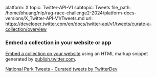platform: X
topic: Twitter-API-V1
subtopic: Tweets
file_path: /home/bhuang/nlp/rag-race-challenge2-2024/platform-docs-versions/X_Twitter-API-V1/Tweets.md
url: https://developer.twitter.com/en/docs/twitter-api/v1/tweets/curate-a-collection/overview

### Embed a collection in your website or app

[Embed a collection on your website](https://dev.twitter.com/web/embedded-timelines/collection) using an HTML markup snippet generated by [publish.twitter.com](https://publish.twitter.com/).

[National Park Tweets - Curated tweets by TwitterDev](https://twitter.com/TwitterDev/timelines/539487832448843776)